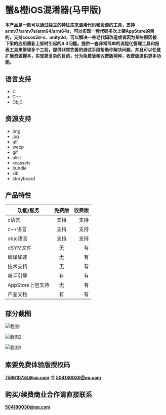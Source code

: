 # 蟹&橙iOS混淆器(马甲版)
**本产品是一款可以通过独立的特征库来混淆代码和资源的工具，支持armv7/armv7s/arm64/arm64s，可以实现一套代码多次上架AppStore的目的，支持cocos2d-x、unity3d，可以解决一些老代码改造或者因为某些原因被下架的应用重新上架时引起的4.3问题。提供一套非常简单的流程化管理工具和报表工具来管理多个工程，提供非常完善的调试手段帮助你解决问题，并且可以任意扩展资源脚本，实现更复杂的目的，分为免费版和收费版两种，收费版提供更多功能。**

## 语言支持
- C
- C++
- ObjC

## 资源支持
- png
- jpg
- gif
- webp
- gif
- plist
- xcassets
- bundle
- xib
- storyboard

## 产品特性
功能/服务|免费版 | 收费版
---|:--:|---:
c语言|支持|支持
c++语言|支持|支持
objc语言|支持|支持
dSYM文件|无|有
编译加速|无|有
技术支持|无|有
新手引导|有|有
AppStore上包支持|无|有
产品文档|有|有

## 部分截图
![截图1](http://m.qpic.cn/psc?/V51E5kN14aJcIX2j9YpC3rIJsV2taSpE/bqQfVz5yrrGYSXMvKr.cqYeY4Qtbs8bk8.XlJhGHWTsHpg7zQ05cN47Keopb.dd17jIkzhiWgq0h36agdiALAqSxv6BI9XycZWuooPC81pg!/b&bo=bwQ4BAAAAAABB3c!&rf=viewer_1)

![截图2](http://m.qpic.cn/psc?/V51E5kN14aJcIX2j9YpC3rIJsV2taSpE/bqQfVz5yrrGYSXMvKr.cqa48PEXJXehEZj3ecqXNpS*D.0FHoaP11VK.5qkGMjVIrLyFSTvs9ICmksPfUCB3uMJeqtcfqujDLk.2AvlnhF0!/b&bo=bwQ4BAAAAAABB3c!&rf=viewer_1)

![截图3](http://m.qpic.cn/psc?/V51E5kN14aJcIX2j9YpC3rIJsV2taSpE/TmEUgtj9EK6.7V8ajmQrEK.0nMj0KErV1hiSMg9uF9fP51hx64jFr4WrNGrfxt3G3et1.B3L3U*.aqPis5oLCVcq0kkD8J9LRVpd7FTmKyo!/b&bo=bwQ4BAAAAAABF2c!&rf=viewer_1)

## 索要免费体验版授权码
**759610734@qq.com** 或 **504180030@qq.com**

## 购买/续费商业合作请直接联系
**504180030@qq.com**
